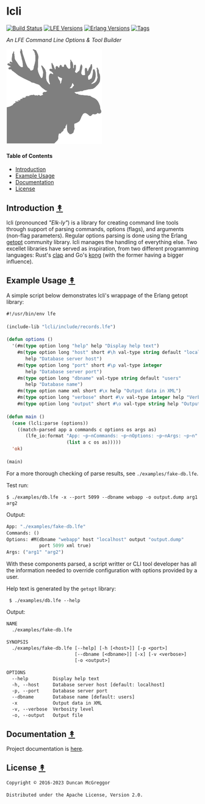 # lcli

[![Build Status][gh-actions-badge]][gh-actions]
[![LFE Versions][lfe badge]][lfe]
[![Erlang Versions][erlang badge]][versions]
[![Tags][github tags badge]][github tags]

*An LFE Command Line Options & Tool Builder*

[![Project logo][logo]][logo-large]

#### Table of Contents

* [Introduction](#introduction-)
* [Example Usage](#example-usage-)
* [Documentation](#documentation-)
* [License](#license-)

## Introduction [&#x219F;](#table-of-contents)

lcli (pronounced *"Elk-ly"*) is a library for creating command line tools through support of parsing commands, options (flags), and arguments (non-flag parameters). Regular options parsing is done using the Erlang [getopt](https://github.com/oubiwann/getopt-erl) community library. lcli manages the handling of everything else. Two excellet libraries have served as inspiration, from two different programming languages: Rust's [clap](https://docs.rs/clap/latest/clap/) and Go's [kong](https://github.com/alecthomas/kong) (with the former having a bigger influence).

## Example Usage [&#x219F;](#table-of-contents)

A simple script below demonstrates lcli's wrappage of the Erlang getopt library:

```cl
#!/usr/bin/env lfe

(include-lib "lcli/include/records.lfe")

(defun options ()
  '(#m(type option long "help" help "Display help text")
    #m(type option long "host" short #\h val-type string default "localhost"
       help "Database server host")
    #m(type option long "port" short #\p val-type integer
       help "Database server port")
    #m(type option long "dbname" val-type string default "users"
       help "Database name")
    #m(type option name xml short #\x help "Output data in XML")
    #m(type option long "verbose" short #\v val-type integer help "Verbosity level")
    #m(type option long "output" short #\o val-type string help "Output file")))

(defun main ()
  (case (lcli:parse (options))
    ((match-parsed app a commands c options os args as)
       (lfe_io:format "App: ~p~nCommands: ~p~nOptions: ~p~nArgs: ~p~n"
                      (list a c os as)))))
  'ok)

(main)
```

For a more thorough checking of parse results, see `./examples/fake-db.lfe`.

Test run:

```shell
$ ./examples/db.lfe -x --port 5099 --dbname webapp -o output.dump arg1 arg2
```

Output:

``` cl
App: "./examples/fake-db.lfe"
Commands: ()
Options: #M(dbname "webapp" host "localhost" output "output.dump"
            port 5099 xml true)
Args: ("arg1" "arg2")
```

With these components parsed, a script writter or CLI tool developer has all the information needed to override configuration with options provided by a user.

Help text is generated by the `getopt` library:

```shell
 $ ./examples/db.lfe --help
```

Output:

```text
NAME
  ./examples/fake-db.lfe

SYNOPSIS
  ./examples/fake-db.lfe [--help] [-h [<host>]] [-p <port>]
                         [--dbname [<dbname>]] [-x] [-v <verbose>]
                         [-o <output>]

OPTIONS
  --help         Display help text
  -h, --host     Database server host [default: localhost]
  -p, --port     Database server port
  --dbname       Database name [default: users]
  -x             Output data in XML
  -v, --verbose  Verbosity level
  -o, --output   Output file
```

## Documentation [&#x219F;](#table-of-contents)

Project documentation is [here](https://lfeutre.github.io/lcli/).

## License [&#x219F;](#table-of-contents)

```
Copyright © 2016-2023 Duncan McGreggor

Distributed under the Apache License, Version 2.0.
```

[//]: ---Named-Links---

[logo]: priv/images/elkly-250x.png
[logo-large]: priv/images/elkly-1200x.png
[gh-actions-badge]: https://github.com/lfeutre/lcli/workflows/ci%2Fcd/badge.svg
[gh-actions]: https://github.com/lfeutre/lcli/actions
[github]: https://github.com/lfeutre/lcli
[gitlab]: https://gitlab.com/lfeutre/lcli
[lfe]: https://github.com/lfe/lfe
[lfe badge]: https://img.shields.io/badge/lfe-2.1-blue.svg
[erlang badge]: https://img.shields.io/badge/erlang-21%20to%2026-blue.svg
[versions]: https://github.com/lfeutre/lcli/blob/master/.github/workflows/cicd.yml
[github tags]: https://github.com/lfeutre/lcli/tags
[github tags badge]: https://img.shields.io/github/tag/lfeutre/lcli.svg
[github downloads]: https://img.shields.io/github/downloads/lfeutre/lcli/total.svg
[hex badge]: https://img.shields.io/hexpm/v/lcli.svg?maxAge=2592000
[hex package]: https://hex.pm/packages/lcli
[hex downloads]: https://img.shields.io/hexpm/dt/lcli.svg
